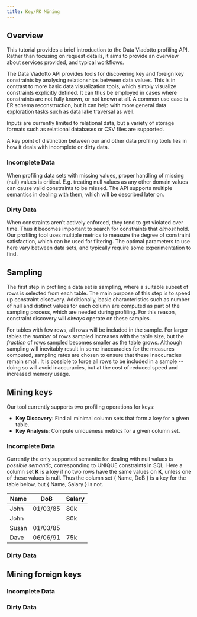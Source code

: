 ```yaml
---
title: Key/FK Mining
---
```

## Overview

This tutorial provides a brief introduction to the Data Viadotto profiling API.
Rather than focusing on request details, it aims to provide an overview about services provided, and typical workflows.

The Data Viadotto API provides tools for discovering key and foreign key constraints by analysing relationships between data values.
This is in contrast to more basic data visualization tools, which simply visualize constraints explicitly defined.
It can thus be employed in cases where constraints are not fully known, or not known at all.
A common use case is ER schema reconstruction, but it can help with more general data exploration tasks such as data lake traversal as well.

Inputs are currently limited to relational data, but a variety of storage formats such as relational databases or CSV files are supported.

A key point of distinction between our and other data profiling tools lies in how it deals with incomplete or dirty data.

### Incomplete Data

When profiling data sets with missing values, proper handling of missing (null) values is critical.
E.g. treating null values as any other domain values can cause valid constraints to be missed.
The API supports multiple semantics in dealing with them, which will be described later on.

### Dirty Data

When constraints aren't actively enforced, they tend to get violated over time.
Thus it becomes important to search for constraints that *almost* hold.
Our profiling tool uses multiple metrics to measure the degree of constraint satisfaction, which can be used for filtering.
The optimal parameters to use here vary between data sets, and typically require some experimentation to find.

## Sampling

The first step in profiling a data set is sampling, where a suitable subset of rows is selected from each table.
The main purpose of this step is to speed up constraint discovery.
Additionally, basic characteristics such as number of null and distinct values for each column are computed as part of the sampling process, which are needed during profiling.
For this reason, constraint discovery will *always* operate on these samples.

For tables with few rows, all rows will be included in the sample.
For larger tables the *number* of rows sampled increases with the table size, but the *fraction* of rows sampled becomes smaller as the table grows.
Although sampling will inevitably result in some inaccuracies for the measures computed, sampling rates are chosen to ensure that these inaccuracies remain small.
It is possible to force all rows to be included in a sample -- doing so will avoid inaccuracies, but at the cost of reduced speed and increased memory usage.

## Mining keys

Our tool currently supports two profiling operations for keys:

- **Key Discovery**: Find all minimal column sets that form a key for a given table.
- **Key Analysis**: Compute uniqueness metrics for a given column set.

### Incomplete Data

Currently the only supported semantic for dealing with null values is *possible semantic*, corresponding to UNIQUE constraints in SQL.
Here a column set **K** is a key if no two rows have the same values on **K**, unless one of these values is null.
Thus the column set { Name, DoB } is a key for the table below, but { Name, Salary } is not.

| Name  |   DoB    | Salary |
| ----- | -------- | ------ |
| John  | 01/03/85 | 80k    |
| John  |          | 80k    |
| Susan | 01/03/85 |        |
| Dave  | 06/06/91 | 75k    |

### Dirty Data

## Mining foreign keys

### Incomplete Data

### Dirty Data
